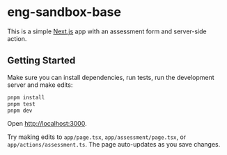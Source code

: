 # eng-sandbox-base

This is a simple [Next.js](https://nextjs.org) app with an assessment form and server-side action.

## Getting Started

Make sure you can install dependencies, run tests, run the development server and make edits:

```bash
pnpm install
pnpm test
pnpm dev
```

Open [http://localhost:3000](http://localhost:3000).

Try making edits to  `app/page.tsx`, `app/assessment/page.tsx`, or `app/actions/assessment.ts`. The page auto-updates as you save changes.  
